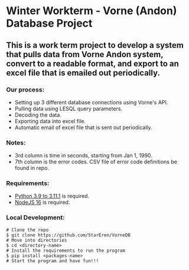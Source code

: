 # Winter Workterm - Vorne (Andon) Database Project


## This is a work term project to develop a system that pulls data from Vorne Andon system, convert to a readable format, and export to an excel file that is emailed out periodically.   

### Our process:

- Setting up 3 different database connections using Vorne's API.
- Pulling data using LESQL query parameters.
- Decoding the data.
- Exporting data into excel file.
- Automatic email of excel file that is sent out periodically.

### Notes:

- 3rd column is time in seconds, starting from Jan 1, 1990.
- 7th column is the error codes. CSV file of error code definitions be found in repo.

### Requirements:

- [Python 3.9 to 3.11.1](https://www.python.org/downloads/release/python-3111/) is required.
- [NodeJS 16](https://nodejs.org/en/download/) is required.

### Local Development:

```
# Clone the repo
$ git clone https://github.com/StarEren/VorneDB
# Move into directories
$ cd <directory-name>
# Install the requirements to run the program
$ pip install <packages-name>
# Start the program and have fun!!!
```
